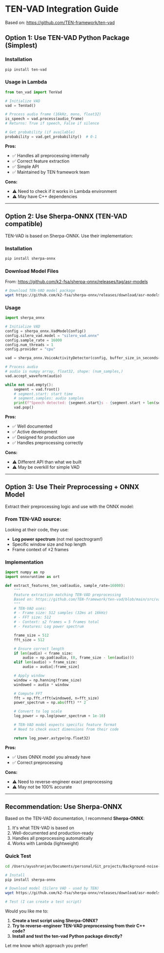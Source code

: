 # TEN-VAD Integration Guide

Based on: https://github.com/TEN-framework/ten-vad

## Option 1: Use TEN-VAD Python Package (Simplest)

### Installation
```bash
pip install ten-vad
```

### Usage in Lambda
```python
from ten_vad import TenVad

# Initialize VAD
vad = TenVad()

# Process audio frame (16kHz, mono, float32)
is_speech = vad.process(audio_frame)
# Returns: True if speech, False if silence

# Get probability (if available)
probability = vad.get_probability()  # 0-1
```

**Pros:**
- ✅ Handles all preprocessing internally
- ✅ Correct feature extraction
- ✅ Simple API
- ✅ Maintained by TEN framework team

**Cons:**
- ⚠️ Need to check if it works in Lambda environment
- ⚠️ May have C++ dependencies

---

## Option 2: Use Sherpa-ONNX (TEN-VAD compatible)

TEN-VAD is based on Sherpa-ONNX. Use their implementation:

### Installation
```bash
pip install sherpa-onnx
```

### Download Model Files
From: https://github.com/k2-fsa/sherpa-onnx/releases/tag/asr-models

```bash
# Download TEN-VAD model package
wget https://github.com/k2-fsa/sherpa-onnx/releases/download/asr-models/silero_vad.onnx
```

### Usage
```python
import sherpa_onnx

# Initialize VAD
config = sherpa_onnx.VadModelConfig()
config.silero_vad.model = "silero_vad.onnx"
config.sample_rate = 16000
config.num_threads = 1
config.provider = "cpu"

vad = sherpa_onnx.VoiceActivityDetector(config, buffer_size_in_seconds=30)

# Process audio
# audio is numpy array, float32, shape: (num_samples,)
vad.accept_waveform(audio)

while not vad.empty():
    segment = vad.front()
    # segment.start: start time
    # segment.samples: audio samples
    print(f"Speech detected: {segment.start}s - {segment.start + len(segment.samples)/16000}s")
    vad.pop()
```

**Pros:**
- ✅ Well documented
- ✅ Active development
- ✅ Designed for production use
- ✅ Handles preprocessing correctly

**Cons:**
- ⚠️ Different API than what we built
- ⚠️ May be overkill for simple VAD

---

## Option 3: Use Their Preprocessing + ONNX Model

Extract their preprocessing logic and use with the ONNX model:

### From TEN-VAD source:
Looking at their code, they use:
- **Log power spectrum** (not mel spectrogram!)
- Specific window size and hop length
- Frame context of ±2 frames

### Implementation
```python
import numpy as np
import onnxruntime as ort

def extract_features_ten_vad(audio, sample_rate=16000):
    """
    Feature extraction matching TEN-VAD preprocessing
    Based on: https://github.com/TEN-framework/ten-vad/blob/main/src/vad.cc
    """
    # TEN-VAD uses:
    # - Frame size: 512 samples (32ms at 16kHz)
    # - FFT size: 512
    # - Context: ±2 frames = 5 frames total
    # - Features: Log power spectrum

    frame_size = 512
    fft_size = 512

    # Ensure correct length
    if len(audio) < frame_size:
        audio = np.pad(audio, (0, frame_size - len(audio)))
    elif len(audio) > frame_size:
        audio = audio[:frame_size]

    # Apply window
    window = np.hanning(frame_size)
    windowed = audio * window

    # Compute FFT
    fft = np.fft.rfft(windowed, n=fft_size)
    power_spectrum = np.abs(fft) ** 2

    # Convert to log scale
    log_power = np.log(power_spectrum + 1e-10)

    # TEN-VAD model expects specific feature format
    # Need to check exact dimensions from their code

    return log_power.astype(np.float32)
```

**Pros:**
- ✅ Uses ONNX model you already have
- ✅ Correct preprocessing

**Cons:**
- ⚠️ Need to reverse-engineer exact preprocessing
- ⚠️ May not be 100% accurate

---

## Recommendation: Use Sherpa-ONNX

Based on the TEN-VAD documentation, I recommend **Sherpa-ONNX**:

1. It's what TEN-VAD is based on
2. Well-documented and production-ready
3. Handles all preprocessing automatically
4. Works with Lambda (lightweight)

### Quick Test

```bash
cd /Users/ayushranjan/Documents/personal/Git_projects/Background-noise-detection-MVP/model

# Install
pip install sherpa-onnx

# Download model (Silero VAD - used by TEN)
wget https://github.com/k2-fsa/sherpa-onnx/releases/download/asr-models/silero_vad.onnx

# Test (I can create a test script)
```

Would you like me to:
1. **Create a test script using Sherpa-ONNX?**
2. **Try to reverse-engineer TEN-VAD preprocessing from their C++ code?**
3. **Install and test the ten-vad Python package directly?**

Let me know which approach you prefer!
